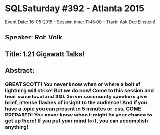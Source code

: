 # SQLSaturday #392 - Atlanta 2015
Event Date: 16-05-2015 - Session time: 11:45:00 - Track: Ask Doc  Einstein!
## Speaker: Rob Volk
## Title: 1.21 Gigawatt Talks!
## Abstract:
### GREAT SCOTT!  You never know when or where a bolt of lightning will strike! But we do now! Come to this session and hear some local and SQL Server community speakers give brief, intense flashes of insight to the audience! And if you have a topic you can present in 5 minutes or less, COME PREPARED! You never know when it might be your chance to get up there!  If you put your mind to it, you can accomplish anything!
